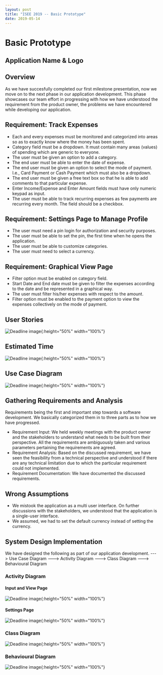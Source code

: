 ```yaml
---
layout: post
title: "ISEE 2019 -- Basic Prototype"
date: 2019-05-14
---
```


# Basic Prototype

## Application Name & Logo

## Overview

As we have succesfully completed our first milestone presentation, now we move on to the next phase in our application development.
This phase showcases our team effort in progressing with how we have understood the requirement from the product owner, the problems we have encountered while developing our application.

## Requirement: Track Expenses
<ul class ="bigger">
  <li>Each and every expenses must be monitored and categorized into areas so as to exactly know where the money has been spent.</li>
  <li>Category field must be a dropdown. It must contain many areas (values) of spending which are generic to everyone. </li>
  <li>The user must be given an option to add a category.</li>
  <li>The end user must be able to enter the date of expense.</li>
  <li>The end user must be given an option to select the mode of payment. I.e., Card Payment or Cash Payment which must also be a dropdown.</li>
  <li>The end user must be given a free text box so that he is able to add comments to that particular expense.</li>
  <li>Enter Income/Expense and Enter Amount fields must have only numeric keypad as input.</li>
  <li>The user must be able to track recurring expenses as few payments are recurring every month. The field should be a checkbox.</li>
</ul>

## Requirement: Settings Page to Manage Profile
<ul>
  <li>The user must need a pin login for authorization and security purposes.</li>
  <li>The user must be able to set the pin, the first time when he opens the application.</li>
  <li>The user must be able to customize categories.</li>
  <li>The user must need to select a currency.</li>
 </ul>
 
## Requirement: Graphical View Page
 <ul>
  <li>Filter option must be enabled on category field.</li>
  <li>Start Date and End date must be given to filter the expenses according to the date and be represented in a graphical way.</li>
  <li>The user must filter his/her expenses with respect to the amount.</li>
  <li>Filter option must be enabled to the payment option to view the expenses collectively on the mode of payment.</li>
</ul>

## User Stories

![Deadline image]({{site.baseurl}}/images/Userstories2.png "User Stories"){:height="50%" width="100%"}

## Estimated Time

![Deadline image]({{site.baseurl}}/images/Estimatedtime.png "Estimated Time"){:height="50%" width="100%"}

## Use Case Diagram

![Deadline image]({{site.baseurl}}/images/Usecase.png "User Stories"){:height="50%" width="100%"}

## Gathering Requirements and Analysis

Requirements being the first and important step towards a software development. We basically categorized them in to three parts as to how we have progressed.

<ul>
  <li>Requirement Input: We held weekly meetings with the product owner and the stakeholders to understand what needs to be built from their perspective. All the requirements are ambiguously taken and various parameters pertaining the requirements are agreed.</li>
 <li>Requirement Analysis: Based on the discussed requirement, we have seen the feasibility from a technical perspective and understood if there are any technical limitation due to which the particular requirement could not implemented.</li>
 <li>Requirement Documentation: We have documented the discussed requirements. </li>
</ul>

## Wrong Assumptions
<ul>
 <li>We mistook the application as a multi user interface. On further discussions with the stakeholders, we understood that the application is a single-user interface.</li>
 <li>We assumed, we had to set the default currency instead of setting the currency.</li>
</ul>


## System Design Implementation

We have designed the following as part of our application development.
      ---> Use Case Diagram
      ---> Activity Diagram
      ---> Class Diagram
      ---> Behavioural Diagram



### Activity Diagram

#### Input and View Page

![Deadline image]({{site.baseurl}}/images/ActivityDiagram1.png "User Stories"){:height="50%" width="100%"}

#### Settings Page

![Deadline image]({{site.baseurl}}/images/ActivityDiagram2.png "User Stories"){:height="50%" width="100%"}

### Class Diagram

![Deadline image]({{site.baseurl}}/images/Classdiagram.png "User Stories"){:height="50%" width="100%"}

### Behavioural Diagram

![Deadline image]({{site.baseurl}}/images/Behaviouraldiagram.png "User Stories"){:height="50%" width="100%"}
